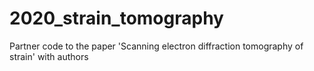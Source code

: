 # 2020_strain_tomography
Partner code to the paper 'Scanning electron diffraction tomography of strain' with authors
